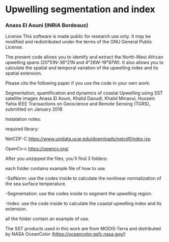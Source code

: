 # Upwelling segmentation and index

### Anass El Aouni (INRIA Bordeaux)


License This software is made public for research use only. It may be modified and redistributed under the terms of the GNU General Public License.

The present code allows you to identify and extract the North-West African upwelling spans (20°51N-36°21N and 4°26W-19°97W).
It also allows you to calculate the spatial and temporal variation of the upwelling index and its spatial extension.

Please cite the following paper if you use the code in your own work:

Segmentation, quantification and dynamics of coastal Upwelling using SST satellite images
Anass El Aouni, Khalid Daoudi, Khalid Minaoui, Hussein Yahia
IEEE Transactions on Geoscience and Remote Sensing (TGRS), submitted on January 2018


Instalation notes:


required library:

NetCDF-C https://www.unidata.ucar.edu/downloads/netcdf/index.jsp

OpenCv-c https://opencv.org/

After you unzipped the files, you'll find 3 folders:

each folder contains example file of how to use.  

-SstNorm: use the codes inside to calculate the nonlinear normalization of the sea surface temperature.

-Segmentation: use the codes inside to segment the upwelling region.

-Index: use the code inside to calculate the coastal upwelling index and its extension.



all the folder contain an example of use. 


The SST products used in this work are from MODIS-Terra and distributed by NASA OceanColor (https://oceancolor.gsfc.nasa.gov/)
